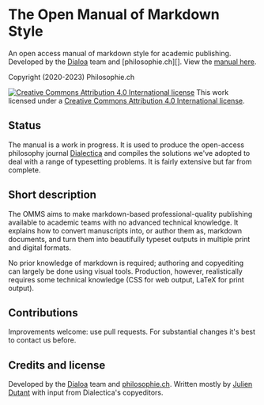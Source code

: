 # The Open Manual of Markdown Style

An open access manual of markdown style for academic publishing. Developed by the [Dialoa][] team and
[philosophie.ch][]. View the [manual here][OMMS]. 

Copyright (2020-2023) Philosophie.ch

[![Creative Commons Attribution 4.0 International
license](https://i.creativecommons.org/l/by/4.0/88x31.png)][CCby4]
This work licensed under a [Creative Commons Attribution 4.0
International license][CCby4]. 

[OMMS]: https://dialoa.github.io/OMMS

## Status

The manual is a work in progress. It is used to produce the
open-access philosophy journal [Dialectica][] and compiles the
solutions we've adopted to deal with a range of typesetting
problems. It is fairly extensive but far from complete.

## Short description

The OMMS aims to make markdown-based professional-quality publishing
available to academic teams with no advanced technical knowledge. It
explains how to convert manuscripts into, or author them as,
markdown documents, and turn them into beautifully typeset outputs
in multiple print and digital formats. 

No prior knowledge of markdown is required; authoring and
copyediting can largely be done using visual tools. Production,
however, realistically requires some technical knowledge (CSS for
web output, LaTeX for print output). 

## Contributions

Improvements welcome: use pull requests. For substantial changes
it's best to contact us before.

## Credits and license

Developed by the [Dialoa][] team and [philosophie.ch][Philoch]. 
Written mostly by [Julien Dutant][] with input from Dialectica's
copyeditors.

[Dialoa]: https://github.com/dialoa
[Dialectica]: https://dialectica.philosophie.ch
[Philoch]: https://www.philosophie.ch/ueberuns/das-team
[CCby4]: http://creativecommons.org/licenses/by/4.0/
[Julien Dutant]: https://github.com/jdutant
